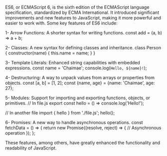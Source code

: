 ES6, or ECMAScript 6, is the sixth edition of the ECMAScript language specification, standardized by ECMA International. It introduced significant improvements and new features to JavaScript, making it more powerful and easier to work with. Some key features of ES6 include:

1- Arrow Functions: A shorter syntax for writing functions.
const add = (a, b) => a + b;

2- Classes: A new syntax for defining classes and inheritance.
class Person {
  constructor(name) {
    this.name = name;
  }
}

3- Template Literals: Enhanced string capabilities with embedded expressions.
const name = 'Chaimae';
console.log(`Hello, ${name}!`);

4- Destructuring: A way to unpack values from arrays or properties from objects.
const [a, b] = [1, 2];
const {name, age} = {name: 'Chaimae', age: 27};

5- Modules: Support for importing and exporting functions, objects, or primitives.
// In file.js
export const hello = () => console.log('Hello!');

// In another file
import { hello } from './file.js';
hello();

6- Promises: A new way to handle asynchronous operations.
const fetchData = () => {
  return new Promise((resolve, reject) => {
    // Asynchronous operation
  });
};


These features, among others, have greatly enhanced the functionality and readability of JavaScript.
